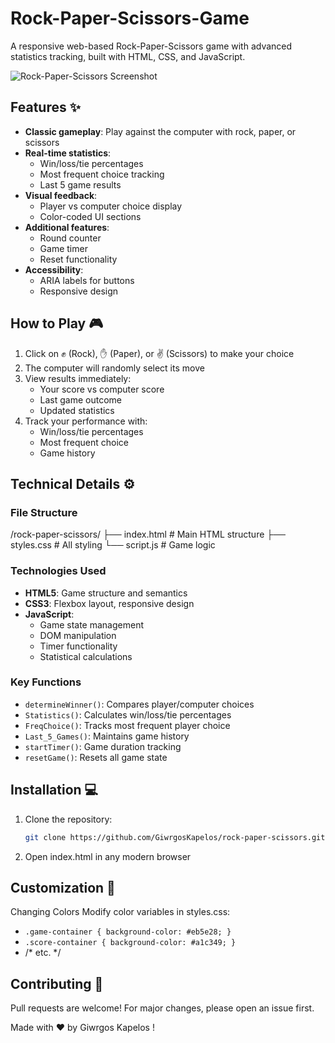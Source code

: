 # Rock-Paper-Scissors-Game

A responsive web-based Rock-Paper-Scissors game with advanced statistics tracking, built with HTML, CSS, and JavaScript.

![Rock-Paper-Scissors Screenshot](https://github.com/user-attachments/assets/ed1468c5-7cb8-4bc5-a61a-8d6802fe8f2f)

## Features ✨

- **Classic gameplay**: Play against the computer with rock, paper, or scissors
- **Real-time statistics**:
  - Win/loss/tie percentages
  - Most frequent choice tracking
  - Last 5 game results
- **Visual feedback**:
  - Player vs computer choice display
  - Color-coded UI sections
- **Additional features**:
  - Round counter
  - Game timer
  - Reset functionality
- **Accessibility**:
  - ARIA labels for buttons
  - Responsive design

## How to Play 🎮

1. Click on ✊ (Rock), ✋ (Paper), or ✌ (Scissors) to make your choice
2. The computer will randomly select its move
3. View results immediately:
   - Your score vs computer score
   - Last game outcome
   - Updated statistics
4. Track your performance with:
   - Win/loss/tie percentages
   - Most frequent choice
   - Game history

## Technical Details ⚙️

### File Structure
/rock-paper-scissors/
├── index.html # Main HTML structure
├── styles.css # All styling
└── script.js # Game logic
### Technologies Used
- **HTML5**: Game structure and semantics
- **CSS3**: Flexbox layout, responsive design
- **JavaScript**:
  - Game state management
  - DOM manipulation
  - Timer functionality
  - Statistical calculations

### Key Functions
- `determineWinner()`: Compares player/computer choices
- `Statistics()`: Calculates win/loss/tie percentages
- `FreqChoice()`: Tracks most frequent player choice
- `Last_5_Games()`: Maintains game history
- `startTimer()`: Game duration tracking
- `resetGame()`: Resets all game state

## Installation 💻

1. Clone the repository:
   ```bash
   git clone https://github.com/GiwrgosKapelos/rock-paper-scissors.git
2. Open index.html in any modern browser

## Customization 🎨
Changing Colors
Modify color variables in styles.css:
- `.game-container { background-color: #eb5e28; }`
- `.score-container { background-color: #a1c349; }`
- /* etc. */

## Contributing 🤝
Pull requests are welcome! For major changes, please open an issue first.

Made with ❤️ by Giwrgos Kapelos !
